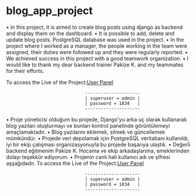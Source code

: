 # blog_app_project

                                                                                                              
•	 In this project, it is aimed to create blog posts using django as backend and display them on the dashboard. 
•    It is possible to add, delete and update blog posts. PostgreSQL database was used in the project.
•	 In the project where I worked as a manager, the people working in the team were assigned, their duties were followed up and they were regularly reported.
•    We achieved success in this project with a good teamwork organization.
•    I would like to thank my dear backend trainer Pakize K. and my teammates for their efforts.

To access the Live of the Project:<a href="http://eiknCosmios.pythonanywhere.com/admin/" target="_blank">User Panel</a>




                                  ---------------------
                                  | superuser = admin |
                                  | password = 1834   |
                                  ---------------------

•    Proje yöneticisi olduğum bu projede, Django'yu arka uç olarak kullanarak blog yazıları oluşturmayı ve bunları kontrol panelinde görüntülemeyi amaçlamaktadır. 
•    Blog yazılarını eklemek, silmek ve güncellemek mümkündür. 
•    Projede veri depolamak için PostgreSQL veritabanı kullanıldı, iyi bir ekip çalışması organizasyonuyla bu projede başarıya ulaştık. 
•    Değerli backend eğitmenim Pakize K. Hocama ve ekip arkadaşlarıma, emeklerinden dolayı teşekkür ediyorum.
•    Projenin canlı hali kullanıcı adı ve şifresi aşşağıdadır. 
To access the Live of the Project:<a href="http://eiknCosmios.pythonanywhere.com/admin/" target="_blank">User Panel</a>



                                  ---------------------
                                  | superuser = admin |
                                  | password = 1834   |
                                  ---------------------

